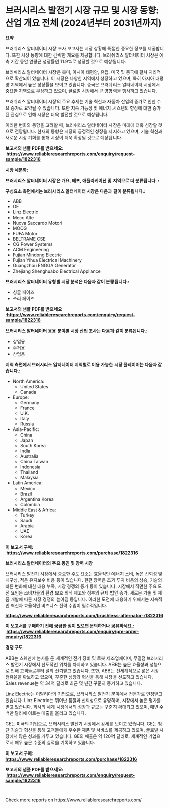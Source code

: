<p><h1>브러시리스 발전기 시장 규모 및 시장 동향: 산업 개요 전체 (2024년부터 2031년까지)</h1></p><p><strong>요약</strong></p>
<p><p>브러쉬리스 알터네이터 시장 조사 보고서는 시장 상황에 특정한 중요한 정보를 제공합니다. 또한 시장 동향에 대한 간략한 개요를 제공합니다. 브러쉬리스 알터네이터 시장은 예측 기간 동안 연평균 성장률인 11.9%로 성장할 것으로 예상됩니다.</p><p>브러쉬리스 알터네이터 시장은 북미, 아시아 태평양, 유럽, 미국 및 중국에 걸쳐 지리적으로 확산되어 있습니다. 이 시장은 다양한 지역에서 성장하고 있으며, 특히 아시아 태평양 지역에서 높은 성장률을 보이고 있습니다. 중국은 브러쉬리스 알터네이터 시장에서 중요한 지역으로 부상하고 있으며, 글로벌 시장에서 큰 영향력을 행사하고 있습니다.</p><p>브러쉬리스 알터네이터 시장의 주요 추세는 기술 혁신과 자동차 산업의 증가로 인한 수요 증가로 요약될 수 있습니다. 또한 지속 가능성 및 에너지 시스템의 향상에 대한 증가된 관심으로 인해 시장은 더욱 발전할 것으로 예상됩니다.</p><p>이러한 변화와 동향을 고려할 때, 브러쉬리스 알터네이터 시장은 미래에 더욱 성장할 것으로 전망됩니다. 현재의 동향은 시장의 긍정적인 성장을 지지하고 있으며, 기술 혁신과 새로운 시장 기회를 통해 시장이 더욱 확장될 것으로 예상됩니다.</p></p>
<p><strong>보고서의 샘플 PDF를 받으세요: &nbsp;<a href="https://www.reliableresearchreports.com/enquiry/request-sample/1822316">https://www.reliableresearchreports.com/enquiry/request-sample/1822316</a></strong></p>
<p><strong>시장 세분화:</strong></p>
<p><strong> 브러시리스 알터네이터 시장은 개요, 배포, 애플리케이션 및 지역으로 더 분류됩니다. :</strong></p>
<p><strong>구성요소 측면에서는 브러시리스 알터네이터 시장은 다음과 같이 분류됩니다.:</strong></p>
<p><ul><li>ABB</li><li>GE</li><li>Linz Electric</li><li>Mecc Alte</li><li>Nuova Saccardo Motori</li><li>MOOG</li><li>FUFA Motor</li><li>BELTRAME CSE</li><li>CG Power Systems</li><li>ACM Engineering</li><li>Fujian Mindong Electric</li><li>Fujian Yihua Electrical Machinery</li><li>Guangzhou ENGGA Generator</li><li>Zhejiang Shenghuabo Electrical Appliance</li></ul></p>
<p><strong> 브러시리스 알터네이터 유형별 시장 분석은 다음과 같이 분류됩니다.:</strong></p>
<p><ul><li>싱글 페이즈</li><li>쓰리 페이즈</li></ul></p>
<p><strong>보고서의 샘플 PDF를 받으세요 :<a href="https://www.reliableresearchreports.com/enquiry/request-sample/1822316">https://www.reliableresearchreports.com/enquiry/request-sample/1822316</a></strong></p>
<p><strong> 브러시리스 알터네이터 응용 분야별 시장 산업 조사는 다음과 같이 분류됩니다.:</strong></p>
<p><ul><li>상업용</li><li>주거용</li><li>산업용</li></ul></p>
<p><strong>지역 측면에서 브러시리스 알터네이터 지역별로 이용 가능한 시장 플레이어는 다음과 같습니다.:</strong></p>
<p><ul>
    <li>
        North America:
        <ul>
            <li>United States</li>
            <li>Canada</li>
        </ul>
    </li>
    <li>
        Europe:
        <ul>
            <li>Germany</li>
            <li>France</li>
            <li>U.K.</li>
            <li>Italy</li>
            <li>Russia</li>
        </ul>
    </li>
    <li>
        Asia-Pacific:
        <ul>
            <li>China</li>
            <li>Japan</li>
            <li>South Korea</li>
            <li>India</li>
            <li>Australia</li>
            <li>China Taiwan</li>
            <li>Indonesia</li>
            <li>Thailand</li>
            <li>Malaysia</li>
        </ul>
    </li>
    <li>
        Latin America:
        <ul>
            <li>Mexico</li>
            <li>Brazil</li>
            <li>Argentina Korea</li>
            <li>Colombia</li>
        </ul>
    </li>
    <li>
        Middle East & Africa:
        <ul>
            <li>Turkey</li>
            <li>Saudi</li>
            <li>Arabia</li>
            <li>UAE</li>
            <li>Korea</li>
        </ul>
    </li>
    </ul></p>
<p><strong>이 보고서 구매: &nbsp;<a href="https://www.reliableresearchreports.com/purchase/1822316">https://www.reliableresearchreports.com/purchase/1822316</a></strong></p>
<p><strong>브러시리스 알터네이터의 주요 동인 및 장벽 시장</strong></p>
<p><p>브러시리스 발전기 시장에서 중요한 주도 요소는 효율적인 에너지 소비, 높은 신뢰성 및 내구성, 적은 유지보수 비용 등이 있습니다. 한편 장벽은 초기 투자 비용의 상승, 기술의 빠른 변화에 대한 대응 부족, 시장 경쟁의 증가 등이 있습니다. 시장에서 직면한 주요 도전 요인은 소비자들의 환경 보호 의식 제고와 정부의 규제 법안 증가, 새로운 기술 및 제품 개발에 따른 시장 경쟁의 높아짐 등입니다. 이러한 도전에 대응하기 위해서는 지속적인 혁신과 효율적인 비즈니스 전략 수립이 필수적입니다.</p></p>
<p><strong><a href="https://www.reliableresearchreports.com/brushless-alternator-r1822316">https://www.reliableresearchreports.com/brushless-alternator-r1822316</a></strong></p>
<p><strong>이 보고서를 구매하기 전에 궁금한 점이 있으면 문의하거나 공유하세요.: &nbsp;<a href="https://www.reliableresearchreports.com/enquiry/pre-order-enquiry/1822316">https://www.reliableresearchreports.com/enquiry/pre-order-enquiry/1822316</a></strong></p>
<p><strong>경쟁 구도</strong></p>
<p><p>ABB는 스웨덴에 본사를 둔 세계적인 전기 장비 및 로봇 제조업체이며, 무결점 브러시리스 발전기 시장에서 선도적인 위치를 차지하고 있습니다. ABB는 높은 효율성과 성능으로 인해 고객들로부터 널리 신뢰받고 있습니다. 또한, ABB는 전세계적으로 넓은 시장 점유율을 확보하고 있으며, 꾸준한 성장과 혁신을 통해 시장을 선도하고 있습니다. Sales revenue는 약 34억 달러로 최근 몇 년간 꾸준히 증가하고 있습니다.</p><p>Linz Electric는 이탈리아의 기업으로, 브러시리스 발전기 분야에서 전문가로 인정받고 있습니다. Linz Electric는 뛰어난 품질과 신뢰성으로 유명하며, 시장에서 높은 평가를 받고 있습니다. 회사의 세계 시장에서의 성장과 규모는 꾸준히 확대되고 있으며, 매년 수백만 달러에 이르는 매출을 올리고 있습니다.</p><p>GE는 미국의 기업으로, 브러시리스 발전기 시장에서 강세를 보이고 있습니다. GE는 첨단 기술과 혁신을 통해 고객들에게 우수한 제품 및 서비스를 제공하고 있으며, 글로벌 시장에서 많은 성과를 거두고 있습니다. GE의 매출은 약 120억 달러로, 세계적인 기업으로서 매우 높은 수준의 실적을 기록하고 있습니다.</p></p>
<p><strong>이 보고서 구매: &nbsp; <a href="https://www.reliableresearchreports.com/purchase/1822316">https://www.reliableresearchreports.com/purchase/1822316</a></strong></p>
<p><strong>보고서의 샘플 PDF를 받으세요: &nbsp;<a href="https://www.reliableresearchreports.com/enquiry/request-sample/1822316">https://www.reliableresearchreports.com/enquiry/request-sample/1822316</a></strong><strong></strong></p>
<p>&nbsp;</p>
<p>Check more reports on https://www.reliableresearchreports.com/</p>